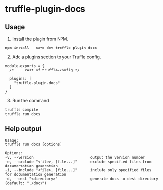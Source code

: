 # truffle-plugin-docs

## Usage
1. Install the plugin from NPM.
```
npm install --save-dev truffle-plugin-docs
```
2. Add a plugins section to your Truffle config.
```
module.exports = {
  /* ... rest of truffle-config */

  plugins: [
    "truffle-plugin-docs"
  ]
}
```
3. Run the command
```
truffle compile
truffle run docs
```

## Help output
```
Usage:
truffle run docs [options]

Options:
-v, --version                          output the version number
-e, --exclude "<file>, [file...]"      exclude specified files from documentation generation
-i, --include "<file>, [file...]"      include only specified files for documentation generation
-d, --dest "<directory>"               generate docs to dest directory (default: "./docs")
```